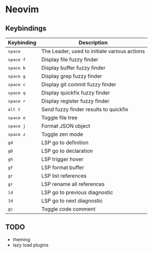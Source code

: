 # Neovim


## Keybindings
| Keybinding | Description |
| ---------- | ----------- |
| <kbd>space</kbd> | The Leader, used to initiate various actions |
| <kbd>space f</kbd> | Display file fuzzy finder |
| <kbd>space b</kbd> | Display buffer fuzzy finder |
| <kbd>space g</kbd> | Display grep fuzzy finder |
| <kbd>space c</kbd> | Display git commit fuzzy finder |
| <kbd>space q</kbd> | Display quickfix fuzzy finder |
| <kbd>space r</kbd> | Display register fuzzy finder |
| <kbd>alt t</kbd> | Send fuzzy finder results to quickfix |
| <kbd>space e</kbd> | Toggle file tree |
| <kbd>space j</kbd> | Format JSON object |
| <kbd>space z</kbd> | Toggle zen mode |
| <kbd>gd</kbd> | LSP go to definition |
| <kbd>gD</kbd> | LSP go to declaration |
| <kbd>gh</kbd> | LSP trigger hover |
| <kbd>gf</kbd> | LSP format buffer |
| <kbd>gr</kbd> | LSP list references |
| <kbd>gr</kbd> | LSP rename all references |
| <kbd>[d</kbd> | LSP go to previous diagnostic |
| <kbd>]d</kbd> | LSP go to next diagnostic |
| <kbd>gc</kbd> | Toggle code comment |


## TODO
- theming
- lazy load plugins
